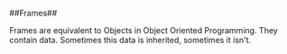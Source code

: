 ##Frames##

Frames are equivalent to Objects in Object Oriented Programming. They contain data. Sometimes this data is inherited, sometimes it isn't.

